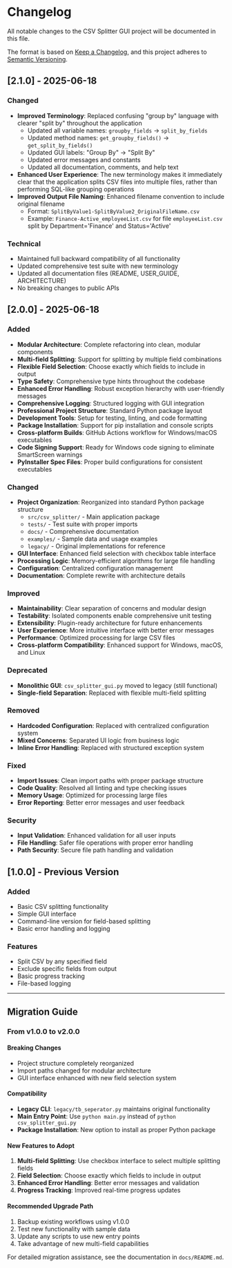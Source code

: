 # Changelog

All notable changes to the CSV Splitter GUI project will be documented in this file.

The format is based on [Keep a Changelog](https://keepachangelog.com/en/1.0.0/),
and this project adheres to [Semantic Versioning](https://semver.org/spec/v2.0.0.html).

## [2.1.0] - 2025-06-18

### Changed
- **Improved Terminology**: Replaced confusing "group by" language with clearer "split by" throughout the application
  - Updated all variable names: `groupby_fields` → `split_by_fields`
  - Updated method names: `get_groupby_fields()` → `get_split_by_fields()`
  - Updated GUI labels: "Group By" → "Split By" 
  - Updated error messages and constants
  - Updated all documentation, comments, and help text
- **Enhanced User Experience**: The new terminology makes it immediately clear that the application splits CSV files into multiple files, rather than performing SQL-like grouping operations
- **Improved Output File Naming**: Enhanced filename convention to include original filename
  - Format: `SplitByValue1-SplitByValue2_OriginalFileName.csv`
  - Example: `Finance-Active_employeeList.csv` for file `employeeList.csv` split by Department='Finance' and Status='Active'

### Technical
- Maintained full backward compatibility of all functionality
- Updated comprehensive test suite with new terminology
- Updated all documentation files (README, USER_GUIDE, ARCHITECTURE)
- No breaking changes to public APIs

## [2.0.0] - 2025-06-18

### Added
- **Modular Architecture**: Complete refactoring into clean, modular components
- **Multi-field Splitting**: Support for splitting by multiple field combinations  
- **Flexible Field Selection**: Choose exactly which fields to include in output
- **Type Safety**: Comprehensive type hints throughout the codebase
- **Enhanced Error Handling**: Robust exception hierarchy with user-friendly messages
- **Comprehensive Logging**: Structured logging with GUI integration
- **Professional Project Structure**: Standard Python package layout
- **Development Tools**: Setup for testing, linting, and code formatting
- **Package Installation**: Support for pip installation and console scripts
- **Cross-platform Builds**: GitHub Actions workflow for Windows/macOS executables
- **Code Signing Support**: Ready for Windows code signing to eliminate SmartScreen warnings
- **PyInstaller Spec Files**: Proper build configurations for consistent executables

### Changed
- **Project Organization**: Reorganized into standard Python package structure
  - `src/csv_splitter/` - Main application package
  - `tests/` - Test suite with proper imports
  - `docs/` - Comprehensive documentation
  - `examples/` - Sample data and usage examples
  - `legacy/` - Original implementations for reference
- **GUI Interface**: Enhanced field selection with checkbox table interface
- **Processing Logic**: Memory-efficient algorithms for large file handling
- **Configuration**: Centralized configuration management
- **Documentation**: Complete rewrite with architecture details

### Improved
- **Maintainability**: Clear separation of concerns and modular design
- **Testability**: Isolated components enable comprehensive unit testing
- **Extensibility**: Plugin-ready architecture for future enhancements
- **User Experience**: More intuitive interface with better error messages
- **Performance**: Optimized processing for large CSV files
- **Cross-platform Compatibility**: Enhanced support for Windows, macOS, and Linux

### Deprecated
- **Monolithic GUI**: `csv_splitter_gui.py` moved to legacy (still functional)
- **Single-field Separation**: Replaced with flexible multi-field splitting

### Removed
- **Hardcoded Configuration**: Replaced with centralized configuration system
- **Mixed Concerns**: Separated UI logic from business logic
- **Inline Error Handling**: Replaced with structured exception system

### Fixed
- **Import Issues**: Clean import paths with proper package structure
- **Code Quality**: Resolved all linting and type checking issues
- **Memory Usage**: Optimized for processing large files
- **Error Reporting**: Better error messages and user feedback

### Security
- **Input Validation**: Enhanced validation for all user inputs
- **File Handling**: Safer file operations with proper error handling
- **Path Security**: Secure file path handling and validation

## [1.0.0] - Previous Version

### Added
- Basic CSV splitting functionality
- Simple GUI interface
- Command-line version for field-based splitting
- Basic error handling and logging

### Features
- Split CSV by any specified field
- Exclude specific fields from output
- Basic progress tracking
- File-based logging

---

## Migration Guide

### From v1.0.0 to v2.0.0

#### Breaking Changes
- Project structure completely reorganized
- Import paths changed for modular architecture
- GUI interface enhanced with new field selection system

#### Compatibility
- **Legacy CLI**: `legacy/tb_seperator.py` maintains original functionality
- **Main Entry Point**: Use `python main.py` instead of `python csv_splitter_gui.py`
- **Package Installation**: New option to install as proper Python package

#### New Features to Adopt
1. **Multi-field Splitting**: Use checkbox interface to select multiple splitting fields
2. **Field Selection**: Choose exactly which fields to include in output
3. **Enhanced Error Handling**: Better error messages and validation
4. **Progress Tracking**: Improved real-time progress updates

#### Recommended Upgrade Path
1. Backup existing workflows using v1.0.0
2. Test new functionality with sample data
3. Update any scripts to use new entry points
4. Take advantage of new multi-field capabilities

For detailed migration assistance, see the documentation in `docs/README.md`.